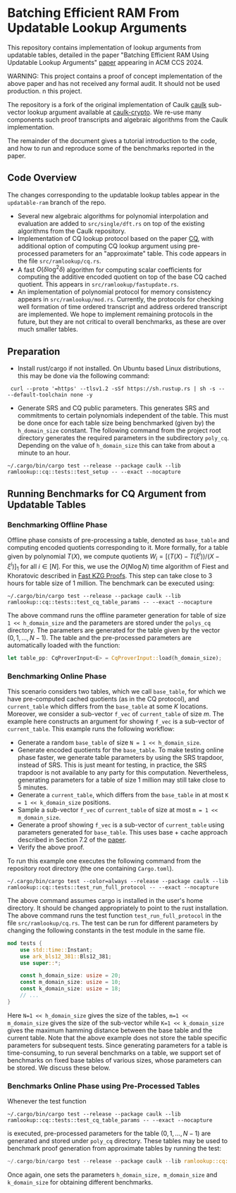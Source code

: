 # Batching Efficient RAM From Updatable Lookup Arguments
This repository contains implementation of lookup arguments from updatable tables, detailed in the paper 
"Batching Efficient RAM Using Updatable Lookup Arguments" [paper](https://eprint.iacr.org/2024/840.pdf) appearing 
in ACM CCS 2024. 

WARNING:  This project contains a proof of concept implementation of the above paper and has not received any formal audit.  It should not be used production.
n this project.

The repository is a fork of the original implementation of Caulk [caulk](https://eprint.iacr.org/2022/621) 
sub-vector lookup argument available at [caulk-crypto](https://github.com/caulk-crypto/caulk). We re-use 
many components such proof transcripts and algebraic algorithms from the Caulk implementation. 

The remainder of the document gives a tutorial introduction to the code, and how to run and reproduce some 
of the benchmarks reported in the paper. 

## Code Overview
The changes corresponding to the updatable lookup tables appear in the `updatable-ram` branch of the repo. 

- Several new algebraic algorithms for polynomial interpolation and evaluation are added to `src/single/dft.rs`
on top of the existing algorithms from the Caulk repository.
- Implementation of CQ lookup protocol based on the paper [CQ](https://eprint.iacr.org/2022/1763), with additional option of computing CQ lookup argument using 
pre-processed parameters for an "approximate" table. This code appears in the file `src/ramlookup/cq.rs`. 
- A fast $O(\delta\log^2 \delta)$ algorithm for computing scalar coefficients for computing the additive encoded quotient on 
top of the base CQ cached quotient. This appears in `src/ramlookup/fastupdate.rs`.
- An implementation of polynomial protocol for memory consistency appears in `src/ramlookup/mod.rs`. Currently, 
the protocols for checking well formation of time ordered transcript and address ordered transcript are implemented. 
We hope to implement remaining protocols in the future, but they are not critical to overall benchmarks, as these are 
over much smaller tables.

## Preparation
- Install rust/cargo if not installed. On Ubuntu based Linux distributions, this may be done via the following command:
```shell
 curl --proto '=https' --tlsv1.2 -sSf https://sh.rustup.rs | sh -s -- --default-toolchain none -y
```

- Generate SRS and CQ public parameters. This generates SRS and commitments to certain polynomials independent of the table. This must be done once for each table size being benchmarked (given by)
the `h_domain_size` constant. The following command from the project root directory generates the required parameters in the subdirectory `poly_cq`. Depending on the value of `h_domain_size` this 
can take from about a minute to an hour.
```shell
~/.cargo/bin/cargo test --release --package caulk --lib ramlookup::cq::tests::test_setup -- --exact --nocapture 
```

## Running Benchmarks for CQ Argument from Updatable Tables

### Benchmarking Offline Phase
Offline phase consists of pre-processing a table, denoted as `base_table` and computing encoded quotients corresponding to it. More formally, for a table
given by polynomial $T(X)$, we compute quotients $W_i = [(T(X) - T(\xi^i))/(X-\xi^i)]_1$ for all $i\in [N]$. For this, we use the $O(N\log N)$ time algorithm of Fiest and Khoratovic 
described in [Fast KZG Proofs](https://eprint.iacr.org/2023/033). This step can take close to 3 hours for table size of 1 million. The benchmark can be executed using:

```shell
~/.cargo/bin/cargo test --release --package caulk --lib ramlookup::cq::tests::test_cq_table_params -- --exact --nocapture
```
The above command runs the offline parameter generation for table of size `1 << h_domain_size` and the parameters are stored under the `polys_cq` directory. The parameters are generated for
the table given by the vector $(0,1,\ldots,N-1)$. The table and the pre-processed parameters are automatically loaded with the function:

```rust 
let table_pp: CqProverInput<E> = CqProverInput::load(h_domain_size);
```

### Benchmarking Online Phase
This scenario considers two tables, which we call `base_table`, for which we have pre-computed cached quotients (as in the CQ protocol), and `current_table`
which differs from the `base_table` at some $K$ locations. Moreover, we consider a sub-vector `f_vec` of `current_table` of size $m$. The example here 
constructs an argument for showing `f_vec` is a sub-vector of `current_table`. This example runs the following workflow:
- Generate a random `base_table` of size `N = 1 << h_domain_size`.
- Generate encoded quotients for the `base_table`. To make testing online phase faster, we generate table parameters by using the SRS trapdoor, instead of SRS. This is just meant for testing, in practice,
the SRS trapdoor is not available to any party for this computation. Nevertheless, generating parameters for a table of size 1 million may still take close to 5 minutes.
- Generate a `current_table`, which differs from the `base_table` in at most `K = 1 << k_domain_size` positions. 
- Sample a sub-vector `f_vec` of `current_table` of size at most `m = 1 << m_domain_size`.
- Generate a proof showing `f_vec` is a sub-vector of `current_table` using parameters generated for `base_table`. This uses base + cache approach described in Section 7.2 of the [paper](https://eprint.iacr.org/2024/840.pdf).
- Verify the above proof. 

To run this example one executes the following command from the repository root directory (the one containing `Cargo.toml`). 

```shell
~/.cargo/bin/cargo test --color=always --release --package caulk --lib ramlookup::cq::tests::test_run_full_protocol -- --exact --nocapture
```
The above command assumes cargo is installed in the user's home directory. It should be changed appropriately to point to the rust installation. The above command runs the test function 
`test_run_full_protocol` in the file `src/ramlookup/cq.rs`. The test can be run for different parameters by changing the following constants in the test module in the same file.

```rust 
mod tests {
    use std::time::Instant;
    use ark_bls12_381::Bls12_381;
    use super::*;

    const h_domain_size: usize = 20;
    const m_domain_size: usize = 10;
    const k_domain_size: usize = 18;
    // ...
}
```
Here `N=1 << h_domain_size` gives the size of the tables, `m=1 << m_domain_size` gives the size of the sub-vector while `K=1 << k_domain_size` gives the maximum hamming distance between the base table 
and the current table. Note that the above example does not store the table specific parameters for subsequent tests. Since generating parameters for a table is time-consuming, to run several benchmarks
on a table, we support set of benchmarks on fixed base tables of various sizes, whose parameters can be stored. We discuss these below.

### Benchmarks Online Phase using Pre-Processed Tables
Whenever the test function 
```shell
~/.cargo/bin/cargo test --release --package caulk --lib ramlookup::cq::tests::test_cq_table_params -- --exact --nocapture
```
is executed, pre-processed parameters for the table $(0,1,\ldots,N-1)$ are generated and stored under `poly_cq` directory. These tables may be used to benchmark proof generation from 
approximate tables by running the test:
```rust
~/.cargo/bin/cargo test --release --package caulk --lib ramlookup::cq::tests::test_compute_cq_proof -- --exact --nocapture
```
Once again, one sets the parameters `h_domain_size, m_domain_size` and `k_domain_size` for obtaining different benchmarks.
